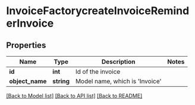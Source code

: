 # InvoiceFactorycreateInvoiceReminderInvoice

## Properties
Name | Type | Description | Notes
------------ | ------------- | ------------- | -------------
**id** | **int** | Id of the invoice | 
**object_name** | **string** | Model name, which is &#x27;Invoice&#x27; | 

[[Back to Model list]](../../README.md#documentation-for-models) [[Back to API list]](../../README.md#documentation-for-api-endpoints) [[Back to README]](../../README.md)

